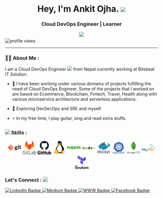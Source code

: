 <h1 align="center">
  Hey, I'm Ankit Ojha.
  <img src="https://media.giphy.com/media/hvRJCLFzcasrR4ia7z/giphy.gif" width="30px"/>
</h1>

<h3 align="center">
  Cloud DevOps Engineer | Learner
  </h3>



<div id="header" align="center">
  <img src="https://xeo5.com/idl/wp-content/uploads/2021/08/DevOps-Steps-1.gif" width="500px"/>
</div>




<img align="center" src="https://komarev.com/ghpvc/?username=theankitojha&style=flat-square&color=blue" alt="profile views"/>





---

### :man_technologist: About Me :

I am a Cloud DevOps Engineer <img src="https://media.giphy.com/media/WUlplcMpOCEmTGBtBW/giphy.gif" width="30"> from Nepal currently working at Bitsbeat IT Solution.

- :telescope: I have been working under various domains of projects fulfilling the need of Cloud DevOps Engineer. Some of the projects that I worked on are based on Ecommerce, Blockchain, Fintech, Travel, Health along with various microservice architecture and serverless applications.

- :seedling: Exploring DevSecOps and SRE and myself.

- :zap: In my free time, I play guitar, sing and read extra stuffs.


### <img src="https://camo.githubusercontent.com/beb64ff21c883e318e4f5db5231c2ba4175705bea1c9249e82a41ab375db4f75/68747470733a2f2f6d65646961322e67697068792e636f6d2f6d656469612f51737347456d706b79454f684243623765312f67697068792e6769663f6369643d656366303565343761306e336769316266716e74716d6f62386739616964316f796a327772336473336d67373030626c267269643d67697068792e676966" width="35px"/> Skills :

<div id="skills" align="center">
<img src="https://github.com/devicons/devicon/blob/master/icons/git/git-original-wordmark.svg" width="45px"/>
<img src="https://github.com/devicons/devicon/blob/master/icons/gitlab/gitlab-original-wordmark.svg" width="45px"/>
<img src="https://github.com/devicons/devicon/blob/master/icons/github/github-original-wordmark.svg" width="45px"/>
<img src="https://github.com/devicons/devicon/blob/master/icons/linux/linux-original.svg" width="45px"/>
<img src="https://github.com/devicons/devicon/blob/master/icons/nginx/nginx-original.svg" width="45px"/>
<img src="https://github.com/devicons/devicon/blob/master/icons/nodejs/nodejs-original-wordmark.svg" width="45px"/>
<img src="https://github.com/devicons/devicon/blob/master/icons/docker/docker-original-wordmark.svg" width="45px"/>
<img src="https://github.com/devicons/devicon/blob/master/icons/kubernetes/kubernetes-plain-wordmark.svg" width="45px"/>

<img src="https://github.com/devicons/devicon/blob/master/icons/mongodb/mongodb-original-wordmark.svg" width="45px"/>
<img src="https://github.com/devicons/devicon/blob/master/icons/mysql/mysql-original-wordmark.svg" width="45px"/>
<img src="https://github.com/devicons/devicon/blob/master/icons/terraform/terraform-original-wordmark.svg" width="45px"/>

</div>


### Let's Connect : <img src="https://raw.githubusercontent.com/ShahriarShafin/ShahriarShafin/main/Assets/handshake.gif" width="70px"/>
<div id="badges">
  <a href="https://www.linkedin.com/in/theankitojha/" target="_blank">
    <img src="https://img.shields.io/badge/LinkedIn-blue?style=for-the-badge&logo=linkedin&logoColor=white" alt="LinkedIn Badge"/>
  </a>
  <a href="https://medium.com/@theankitojha" target="_blank">
    <img src="https://img.shields.io/badge/Medium-black?style=for-the-badge&logo=medium&logoColor=Black" alt="Medium Badge"/>
  </a>
    <a href="http://ankitojha.com.np/" target="_blank">
    <img src="https://img.shields.io/badge/WWW-black?style=for-the-badge&logo=WWW&logoColor=Black" alt="WWW Badge"/>
  </a>
      <a href="https://www.facebook.com/theankitojha" target="_new">
    <img src="https://img.shields.io/badge/facebook-black?style=for-the-badge&logo=facebook&logoColor=Black" alt="Facebook Badge"/>
  </a>

</div>
